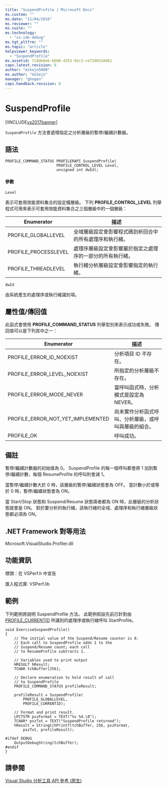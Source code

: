```yaml
---
title: "SuspendProfile | Microsoft Docs"
ms.custom: ""
ms.date: "11/04/2016"
ms.reviewer: ""
ms.suite: ""
ms.technology: 
  - "vs-ide-debug"
ms.tgt_pltfrm: ""
ms.topic: "article"
helpviewer_keywords: 
  - "SuspendProfile"
ms.assetid: 7c8de6e6-bb88-4353-92c3-ce7290310d61
caps.latest.revision: 8
author: "mikejo5000"
ms.author: "mikejo"
manager: "ghogen"
caps.handback.revision: 8
---
```

# SuspendProfile
[!INCLUDE[vs2017banner](../code-quality/includes/vs2017banner.md)]

`SuspendProfile` 方法會遞增指定之分析層級的暫停\/繼續計數器。  
  
## 語法  
  
```  
PROFILE_COMMAND_STATUS PROFILERAPI SuspendProfile(  
                       PROFILE_CONTROL_LEVEL Level,   
                       unsigned int dwId);  
```  
  
#### 參數  
 `Level`  
  
 表示可套用效能資料集合的設定檔層級。  下列 **PROFILE\_CONTROL\_LEVEL** 列舉程式可用來表示可套用效能資料集合之三個層級中的一個層級：  
  
|Enumerator|描述|  
|----------------|--------|  
|PROFILE\_GLOBALLEVEL|全域層級設定會影響程式碼剖析回合中的所有處理序和執行緒。|  
|PROFILE\_PROCESSLEVEL|處理序層級設定會影響屬於指定之處理序的一部分的所有執行緒。|  
|PROFILE\_THREADLEVEL|執行緒分析層級設定會影響指定的執行緒。|  
  
 `dwId`  
  
 由系統產生的處理序或執行緒識別項。  
  
## 屬性值\/傳回值  
 此函式會使用 **PROFILE\_COMMAND\_STATUS** 列舉型別來表示成功或失敗。  傳回值可以是下列其中之一：  
  
|Enumerator|描述|  
|----------------|--------|  
|PROFILE\_ERROR\_ID\_NOEXIST|分析項目 ID 不存在。|  
|PROFILE\_ERROR\_LEVEL\_NOEXIST|所指定的分析層級不存在。|  
|PROFILE\_ERROR\_MODE\_NEVER|當呼叫函式時，分析模式是設定為 NEVER。|  
|PROFILE\_ERROR\_NOT\_YET\_IMPLEMENTED|尚未實作分析函式呼叫、分析層級，或呼叫與層級的組合。|  
|PROFILE\_OK|呼叫成功。|  
  
## 備註  
 暫停\/繼續計數器的初始值為 0。  SuspendProfile 的每一個呼叫都會將 1 加到暫停\/繼續計數，每個 ResumeProfile 的呼叫則會減 1。  
  
 當暫停\/繼續計數大於 0 時，該層級的暫停\/繼續狀態會為 OFF。  當計數小於或等於 0 時，暫停\/繼續狀態會為 ON。  
  
 當 Start\/Stop 狀態和 Suspend\/Resume 狀態兩者都為 ON 時，此層級的分析狀態就會是 ON。  對於要分析的執行緒，該執行緒的全域、處理序和執行緒層級狀態都必須為 ON。  
  
## .NET Framework 對等用法  
 Microsoft.VisualStudio.Profiler.dll  
  
## 功能資訊  
 標頭：在 VSPerf.h 中宣告  
  
 匯入程式庫: VSPerf.lib  
  
## 範例  
 下列範例將說明 SuspendProfile 方法。  此範例假設先前已針對由 [PROFILE\_CURRENTID](../profiling/profile-currentid.md) 所識別的處理序或執行緒呼叫 StartProfile。  
  
```  
void ExerciseSuspendProfile()  
{  
    // The initial value of the Suspend/Resume counter is 0.  
    // Each call to SuspendProfile adds 1 to the  
    // Suspend/Resume count; each call  
    // to ResumeProfile subtracts 1.  
  
    // Variables used to print output  
    HRESULT hResult;  
    TCHAR tchBuffer[256];  
  
    // Declare enumeration to hold result of call  
    // to SuspendProfile  
    PROFILE_COMMAND_STATUS profileResult;  
  
    profileResult = SuspendProfile(  
        PROFILE_GLOBALLEVEL,  
        PROFILE_CURRENTID);  
  
    // Format and print result.  
    LPCTSTR pszFormat = TEXT("%s %d.\0");  
    TCHAR* pszTxt = TEXT("SuspendProfile returned");  
    hResult = StringCchPrintf(tchBuffer, 256, pszFormat,   
        pszTxt, profileResult);  
  
#ifdef DEBUG  
    OutputDebugString(tchBuffer);  
#endif  
}  
```  
  
## 請參閱  
 [Visual Studio 分析工具 API 參考 \(原生\)](../profiling/visual-studio-profiler-api-reference-native.md)